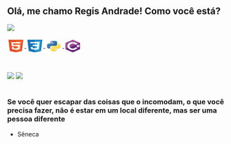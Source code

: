 ## Olá, me chamo Regis Andrade! Como você está?
 <div>
  <a href="https://github.com/andrade-regis">
  <img height="180em" src="https://github-readme-stats.vercel.app/api/top-langs/?username=andrade-regis&layout=compact&langs_count=7&theme=dark"/>
</div><br>
<div style="display: inline_block">
  <img align="center" alt="Regis-HTML" height="30" width="40" src="https://raw.githubusercontent.com/devicons/devicon/master/icons/html5/html5-original.svg">
  <img align="center" alt="Regis-CSS" height="30" width="40" src="https://raw.githubusercontent.com/devicons/devicon/master/icons/css3/css3-original.svg">
  <img align="center" alt="Regis-Python" height="30" width="40" src="https://raw.githubusercontent.com/devicons/devicon/master/icons/python/python-original.svg">
  <img align="center" alt="Regis-Csharp" height="30" width="40" src="https://raw.githubusercontent.com/devicons/devicon/master/icons/csharp/csharp-original.svg">
</div><br>
  
  ##
 
<div>
  <a href="https://instagram.com/regin_andrade" target="_blank"><img src="https://img.shields.io/badge/-Instagram-%23E4405F?style=for-the-badge&logo=instagram&logoColor=white" target="_blank"></a>
  <a href="https://www.linkedin.com/in/ribandrade/" target="_blank"><img src="https://img.shields.io/badge/-LinkedIn-%230077B5?style=for-the-badge&logo=linkedin&logoColor=white" target="_blank"></a>  
</div><br>

### Se você quer escapar das coisas que o incomodam, o que você precisa fazer, não é estar em um local diferente, mas ser uma pessoa diferente
- Sêneca


